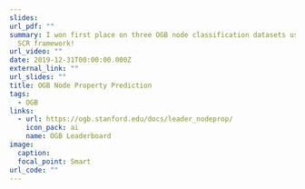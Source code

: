 ```yaml
---
slides: 
url_pdf: ""
summary: I won first place on three OGB node classification datasets using the
  SCR framework!
url_video: ""
date: 2019-12-31T00:00:00.000Z
external_link: ""
url_slides: ""
title: OGB Node Property Prediction
tags:
  - OGB
links:
  - url: https://ogb.stanford.edu/docs/leader_nodeprop/
    icon_pack: ai
    name: OGB Leaderboard
image:
  caption: 
  focal_point: Smart
url_code: ""
---
```


